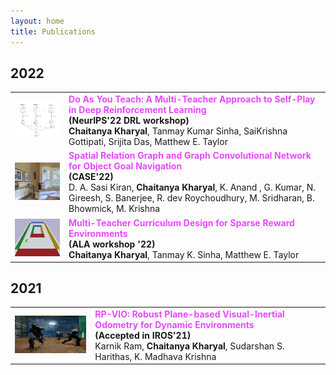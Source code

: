 ```yaml
---
layout: home
title: Publications
---
```


## 2022

<table>
  <tr>
    <td>
    <img src="graphics/DRL22.png" style="width:200px;height:60px;"> 
    </td>
    <td>
    <b style="color:rgb(230, 74, 255)">Do As You Teach: A Multi-Teacher Approach to Self-Play in Deep Reinforcement Learning</b> <br> 
    <b>(NeurIPS'22 DRL workshop)</b> <br>
    <strong>Chaitanya Kharyal</strong>, Tanmay Kumar Sinha, SaiKrishna Gottipati, Srijita Das, Matthew E. Taylor
    </td>
  </tr>
  <tr>
    <td>
    <img src="graphics/case22.png" style="width:200px;height:60px;"> 
    </td>
    <td>
    <b style="color:rgb(230, 74, 255)">Spatial Relation Graph and Graph Convolutional Network for Object Goal Navigation</b> <br> 
    <b>(CASE'22)</b> <br>
    D. A. Sasi Kiran, <strong>Chaitanya Kharyal</strong>, K. Anand , G. Kumar, N. Gireesh, S. Banerjee, R. dev Roychoudhury, M. Sridharan, B. Bhowmick, M. Krishna
    </td>
  </tr>
  <tr>
    <td>
    <img src="graphics/general-task.png" style="width:200px;height:60px;"> 
    </td>
    <td>
    <b style="color:rgb(230, 74, 255)">Multi-Teacher Curriculum Design for Sparse Reward Environments</b> <br> 
    <b>(ALA workshop '22)</b> <br>
    <strong>Chaitanya Kharyal</strong>, Tanmay K. Sinha, Matthew E. Taylor
    </td>
  </tr>
  <tr>
    
  </tr>
</table>

## 2021

<table>
  <tr>
    <td>
    <a href="https://arxiv.org/abs/2103.10400"><img src="graphics/rpvio.png" style="width:200px;height:60px;"></a> 
    </td>
    <td>
    <b style="color:rgb(230, 74, 255)">RP-VIO: Robust Plane-based Visual-Inertial Odometry for Dynamic Environments</b> <br> 
    <b>(Accepted in IROS'21)</b> <br>
    Karnik Ram, <strong>Chaitanya Kharyal</strong>, Sudarshan S. Harithas, K. Madhava Krishna
    </td>
  </tr>
  <tr>
    
  </tr>
</table>

<!-- |img | [RP-VIO: Robust Plane-based Visual-Inertial Odometry for Dynamic Environments](https://arxiv.org/abs/2103.10400)

- [RP-VIO: Robust Plane-based Visual-Inertial Odometry for Dynamic Environments](https://arxiv.org/abs/2103.10400)
    - [Karnik Ram](https://github.com/karnikram), Chaitanya Kharyal, [Sudarshan S. Harithas](https://github.com/sudarshan-s-harithas), [K. Madhava Krishna](https://faculty.iiit.ac.in/~mkrishna/) -->